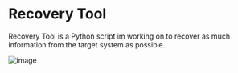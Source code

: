 # Recovery Tool

Recovery Tool is a Python script im working on to recover as much information from the target system as possible.

![image](https://cdn.upload.systems/uploads/HPDPZZj3.png)
